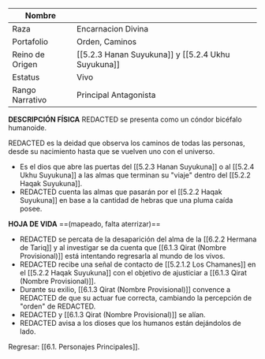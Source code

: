 
| Nombre          |                                                    |
| --------------- | -------------------------------------------------- |
| Raza            | Encarnacion Divina                                 |
| Portafolio      | Orden, Caminos                                     |
| Reino de Origen | [[5.2.3 Hanan Suyukuna]] y [[5.2.4 Ukhu Suyukuna]] |
| Estatus         | Vivo                                               |
| Rango Narrativo | Principal Antagonista                              |
**DESCRIPCIÓN FÍSICA**
REDACTED se presenta como un cóndor bicéfalo humanoide.

REDACTED es la deidad que observa los caminos de todas las personas, desde su nacimiento hasta que se vuelven uno con el universo.
- Es el dios que abre las puertas del [[5.2.3 Hanan Suyukuna]] o al [[5.2.4 Ukhu Suyukuna]] a las almas que terminan su "viaje" dentro del [[5.2.2 Haqak Suyukuna]].
- REDACTED cuenta las almas que pasarán por el [[5.2.2 Haqak Suyukuna]] en base a la cantidad de hebras que una pluma caída posee.

**HOJA DE VIDA** ==(mapeado, falta aterrizar)==
- REDACTED se percata de la desaparición del alma de la [[6.2.2 Hermana de Tariq]] y al investigar se da cuenta que [[6.1.3 Qirat (Nombre Provisional)]] está intentando regresarla al mundo de los vivos.
- REDACTED recibe una señal de contacto de [[5.2.1.2 Los Chamanes]] en el [[5.2.2 Haqak Suyukuna]] con el objetivo de ajusticiar a [[6.1.3 Qirat (Nombre Provisional)]].
- Durante su exilio, [[6.1.3 Qirat (Nombre Provisional)]] convence a REDACTED de que su actuar fue correcta, cambiando la percepción de "orden" de REDACTED.
- REDACTED y [[6.1.3 Qirat (Nombre Provisional)]] se alían.
- REDACTED avisa a los dioses que los humanos están dejándolos de lado.


Regresar: [[6.1. Personajes Principales]].